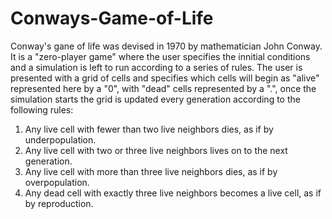 # Conways-Game-of-Life
Conway's gane of life was devised in 1970 by mathematician John Conway. It is a "zero-player game" where the user specifies the innitial 
conditions and a simulation is left to run according to a series of rules. The user is presented with a grid of cells and specifies which
cells will begin as "alive" represented here by a "0", with "dead" cells represented by a ".", once the simulation starts the grid is 
updated every generation according to the following rules:

1. Any live cell with fewer than two live neighbors dies, as if by underpopulation.
2. Any live cell with two or three live neighbors lives on to the next generation.
3. Any live cell with more than three live neighbors dies, as if by overpopulation.
4. Any dead cell with exactly three live neighbors becomes a live cell, as if by reproduction.
